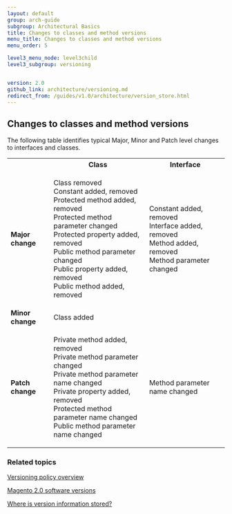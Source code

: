```yaml
---
layout: default
group: arch-guide
subgroup: Architectural Basics
title: Changes to classes and method versions
menu_title: Changes to classes and method versions
menu_order: 5

level3_menu_node: level3child
level3_subgroup: versioning


version: 2.0
github_link: architecture/versioning.md
redirect_from: /guides/v1.0/architecture/version_store.html
---
```


<h2>Changes to classes and method versions</h2>

The following table identifies typical Major, Minor and Patch level changes to interfaces and classes. 

<table>
<tbody>
<tr>
<th></th>
<th>Class</th>
<th>Interface</th>
</tr>
<tr>
<td><b>Major change</b></td>

<td><p>Class removed<br>Constant added, removed<br>Protected method added, removed<br>Protected method parameter changed<br>Protected property added, removed<br>Public method parameter changed<br>Public property added, removed<br>Public method added, removed</p></td>

<td><p>Constant added, removed<br>Interface added, removed<br>Method added, removed<br>Method parameter changed</p>
</td>
</tr>
<tr>
<td><b>Minor change</b></td>
<td>Class added</td>
<td></td>
</tr>
<tr>
<td><b>Patch change</b></td>
<td><p> Private method added, removed<br>Private method parameter changed<br>Private method parameter name changed<br>Private property added, removed<br>Protected method parameter name changed<br>Public method parameter name changed<br></p></td>
<td>Method parameter name changed</td></tr>
</tbody>
</table>

<h3>Related topics</h3>
<a href="{{ site.gdeurl }}architecture/versioning_overview.html">Versioning policy overview</a>


<a href="{{ site.gdeurl }}architecture/software_versions.html">Magento 2.0 software versions</a>

<a href="{{ site.gdeurl }}architecture/version_store.html">Where is version information stored?</a>
